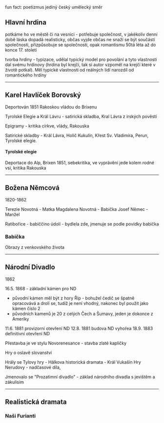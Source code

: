 fun fact: poetizmus jediný český umělecký směr

## Hlavní hrdina
potkáme ho ve městě či na vesnici - potřebuje společnost, v jakékoliv denní době
láska dopadá realisticky, občas vyjde občas ne
snaží se být součástí společnosti, přizpůsobuje se společnosti, opak romantismu
50tá léta až do konce 17. století

tvorba hrdiny - typizace, udělal typický model pro povolání a tyto vlastnosti dal svému hrdinovy (hrdina byl krejčí, tak si autor vzpoměl na krejčí které v životě potkal). Měl typické vlastnosti od reálných lidí narozdíl od romantického hrdiny

---

## Karel Havlíček Borovský
Deportován 1851 Rakoskou vládou do Brixenu

Tyrolské Elegie a Král Lávru - satirická skladba, 
Kral Lávra z irských pověstí

Epigramy - kritika církve, vlády, Rakouska

Satirické skladby - Král Lávra, Holič Kukulín, Křest Sv. Vladimíra, Perun, Tyrolské elegie.

#### Tyrolské elegie
Deportace do Alp, Brixen 1851, sebekritika, ve vyprávění jede kolem rodné vsi, kritika Rakouska



---

## Božena Němcová
1820-1862

Terezie Novotná - Matka
Magdalena Novotná - Babička
Josef Němec - Manžel

Ratibořice - babiččino údolí - bydlela zde, jmenuje se podle povídky babička

### Babička
Obrazy z venkovského života


---

## Národní Divadlo
1862 

16.5. 1868 - základní kámen pro ND
- původní kámen měl být z hory Říp - bohužel čedič se špatně opracovává a drolí se, tudíž je není vhodný, nakonec byl použit jako kámen číslo 2  
- původních kamenů je 20 z celých Čech a Šumavy, jeden je dokonce z Ameriky

11.6. 1881 provizorní otevření ND
12.8. 1881 budova ND vyhořea
18.9. 1883 definitivní otevření ND

Přestavba je ve stylu Novorenesance - stavba zlaté kapličky


Hry o oslavě slovanství

Hrály se Tylovy hry - 
Hálkova historická dramata - Král Vukašín
Hry Nerudovy - nadčasové díla, 
 
Jmenovalo se "Prozatimní divadlo" - základ národního divadla s jevištěm a zákulisím


---------------------

## Realistická dramata
### Naši Furianti
